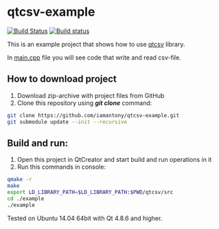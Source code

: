 # qtcsv-example

[![Build Status](https://travis-ci.org/iamantony/qtcsv-example.svg?branch=dev)](https://travis-ci.org/iamantony/qtcsv-example) [![Build status](https://ci.appveyor.com/api/projects/status/s1q16r12r2m4wk5k/branch/master?svg=true)](https://ci.appveyor.com/project/iamantony/qtcsv-example/branch/master)

This is an example project that shows how to use [qtcsv][qtcsv] library.

In [main.cpp][main-file] file you will see code that write and read csv-file.

## How to download project
1. Download zip-archive with project files from GitHub
2. Clone this repository using _**git clone**_ command:

  ``` bash
  git clone https://github.com/iamantony/qtcsv-example.git
  git submodule update --init --recursive
  ```

## Build and run:
1. Open this project in QtCreator and start build and run operations in it 
2. Run this commands in console:

  ``` bash
  qmake -r
  make
  export LD_LIBRARY_PATH=$LD_LIBRARY_PATH:$PWD/qtcsv/src
  cd ./example
  ./example
  ```

Tested on Ubuntu 14.04 64bit with Qt 4.8.6 and higher.

[qtcsv]: https://github.com/iamantony/qtcsv
[main-file]: https://github.com/iamantony/qtcsv-example/blob/master/example/main.cpp
